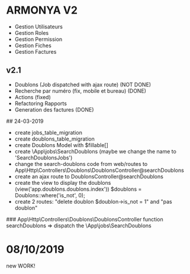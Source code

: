 # ARMONYA V2

* Gestion Utilisateurs
* Gestion Roles
* Gestion Permission
* Gestion Fiches
* Gestion Factures

## v2.1

* Doublons (Job dispatched with ajax route) (NOT DONE)
* Recherche par numéro (fix, mobile et bureau) (DONE)
* Actions (fixed)
* Refactoring Rapports
* Generation des factures (DONE)

## 24-03-2019
<!-- update the local version: -->
* create jobs_table_migration
* create doublons_table_migration
* create Doublons Model with $fillable[]
* create \App\jobs\SearchDoublons (maybe we change the name to 'SearchDoublonsJobs')
* change the search-doublons code from web/routes to App\Http\Controllers\Doublons\DoublonsController@searchDoublons
* create an ajax route to DoublonsController@searchDoublons
* create the view to display the doublons (view('app.doublons.doublons.index')) $doublons = Doublons::where('is_not', 0);
* create 2 routes: "delete doublon $doublon->is_not = 1" and "pas doublon"

### App\Http\Controllers\Doublons\DoublonsController
function searchDoublons => dispatch the \App\jobs\SearchDoublons


# 08/10/2019
new WORK!